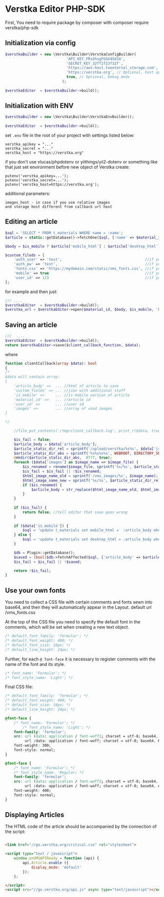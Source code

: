 # Verstka Editor PHP-SDK

First, You need to require package by composer with composer require verstka/php-sdk

## Initialization via config

```php
$verstkaBuilder = new \Verstka\Builder\VerstkaConfigBuilder(
                            'API_KEY_FRsGhsgFGSG45d34',
                            'SECRET_KEY_32ff2f23f32f',
                            'https://aws-host.toexternal_storage.com', // Optional, image storage host
                            'https://verstka.org', // Optional, host api Verstka
                            true, // Optional, Debug mode
                          );
                          
$verstkaEditor  = $verstkaBuilder->build();

```

## Initialization with ENV

```php
$verstkaBuilder = new \Verstka\Builder\VerstkaEnvBuilder();
                          
$verstkaEditor  = $verstkaBuilder->build();

```

set ```.env``` file in the root of your project with settings listed below:

```
verstka_apikey = "..."
verstka_secret = "..."
verstka_host = "https://verstka.org"
```

if you don't use vlucas/phpdotenv or yiithings/yii2-dotenv or something like that just set environment before new object
of Verstka create:

```
putenv('verstka_apikey=...');
putenv('verstka_secret=...');
putenv('verstka_host=https://verstka.org');
```

additional parameters:

```
images_host - in case if you use relative images
and storage host different from callback url host
```

## Editing an article

```php
$sql = 'SELECT * FROM t_materials WHERE name = :name';
$article = static::getDatabase()->fetchOne($sql, ['name' => $material_id]);

$body = $is_mobile ? $article['mobile_html'] : $article['desktop_html'];

$custom_fileds = [
    'auth_user' => 'test',                                      //if you have http authorization on callback url
    'auth_pw' => 'test',                                        //if you have http authorization on callback url
    'fonts.css' => 'https://mydomain.com/static/vms_fonts.css', //if you use custom fonts set
    'mobile' => true                                            //if you open mobile version of the post,
    'user_id' => 123                                            //if you want to know the user who opened the editor when saving 
];
```

for example and then just:

```php
/// ....
$verstkaEditor  = $verstkaBuilder->build();
$verstka_url = $verstkaEditor->open($material_id, $body, $is_mobile, 'https://mydomain.com/verstka/save', $custom_fileds);
```

## Saving an article

```php
///  ....
$verstkaEditor  = $verstkaBuilder->build();
return $verstkaEditor->save($client_callback_function, $data);
```

where

```php
function clientCallback(array $data): bool
{
/*
$data will contain array:
[
    'article_body' =>  ... //html of article to save
    'custom_fields' => ... //json with additional staff
    'is_mobile' =>     ... //is mobile version of article
    'material_id' =>   ... //article id
    'user_id' =>       ... //user id
    'images' =>        ... //array of used images
]

*/

    //file_put_contents('/tmp/client_callback.log', print_r($data, true));

    $is_fail = false;
    $article_body = $data['article_body'];
    $article_static_dir_rel = sprintf('/upload/verstka/%s%s', $data['is_mobile'] ? 'm_':'', $data['material_id']);
    $article_static_dir_abs = sprintf('%s%s%s%s', WEBROOT, DIRECTORY_SEPARATOR, '/public/', $article_static_dir_rel);
    @mkdir($article_static_dir_abs,  0777, true);
    foreach ($data['images'] as $image_name => $image_file) {
        $is_renamed = rename($image_file, sprintf('%s/%s', $article_static_dir_abs, $image_name));
        $is_fail = $is_fail || !$is_renamed;
        $html_image_name_old = sprintf('/vms_images/%s', $image_name);
        $html_image_name_new = sprintf('%s/%s', $article_static_dir_rel, $image_name);
        if ($is_renamed) {
            $article_body = str_replace($html_image_name_old, $html_image_name_new, $article_body);
        }
    }
    
    if ($is_fail) {
        return false; //tell editor that save goes wrong
    }
    
    if ($data['is_mobile']) {
        $sql = 'update t_materials set mobile_html =  :article_body where name = :name;';
    } else {
        $sql = 'update t_materials set desktop_html = :article_body where name = :name;';
    }

    $db = Plugin::getDatabase();
    $saved = (bool)$db->fetchAffected($sql, ['article_body' => $article_body, 'name' => $data['material_id']]);
    $is_fail = $is_fail || !$saved;

    return !$is_fail;
}
```

## Use your own fonts

You need to collect a CSS file with certain comments and fonts sewn into base64, and then they will automatically appear
in the Layout.
default url /vms_fonts.css

At the top of the CSS file you need to specify the default font in the comments, which will be set when creating a new
text object.

```css
/* default_font_family: 'formular'; */
/* default_font_weight: 400; */
/* default_font_size: 16px; */
/* default_line_height: 24px; */
```

Further, for each `@ font-face` it is necessary to register comments with the name of the font and its style.

```css
/* font_name: 'Formular'; */
/* font_style_name: 'Light'; */
```

Final CSS file:

```css
/* default_font_family: 'formular'; */
/* default_font_weight: 400; */
/* default_font_size: 16px; */
/* default_line_height: 24px; */

@font-face {
    /* font_name: 'Formular'; */
        /* font_style_name: 'Light'; */  
    font-family: 'formular';
    src: url (data: application / font-woff2; charset = utf-8; base64, KJHGKJHG...) format ('woff2'),
         url (data: application / font-woff; charset = utf-8; base64, KJHGKJHGJ...) format ('woff');
    font-weight: 300;
    font-style: normal;
}

@font-face {
    /* font_name: 'Formular'; */
    /* font_style_name: 'Regular; */
    font-family: 'formular';
    src: url (data: application / font-woff2; charset = utf-8; base64, AAFEWDDWEDD...) format ('woff2'),
         url (data: application / font-woff; charset = utf-8; base64, AAFEWDDWEDD...) format ('woff');
    font-weight: 400;
    font-style: normal;
}
```

## Displaying Articles

The HTML code of the article should be accompanied by the connection of the script:

```html

<link href="//go.verstka.org/critical.css" rel="stylesheet">

<script type="text / javascript">
    window.onVMSAPIReady = function (api) {
        api.Article.enable ({
            display_mode: 'default'
        });
    };

</script>
<script src="//go.verstka.org/api.js" async type="text/javascript"></script>
```
